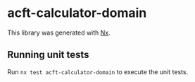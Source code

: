 # acft-calculator-domain

This library was generated with [Nx](https://nx.dev).

## Running unit tests

Run `nx test acft-calculator-domain` to execute the unit tests.
